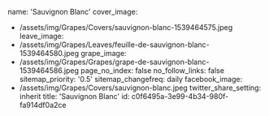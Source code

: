 name: 'Sauvignon Blanc'
cover_image:
  - /assets/img/Grapes/Covers/sauvignon-blanc-1539464575.jpeg
leave_image:
  - /assets/img/Grapes/Leaves/feuille-de-sauvignon-blanc-1539464580.jpeg
grape_image:
  - /assets/img/Grapes/Grapes/grape-de-sauvignon-blanc-1539464586.jpeg
page_no_index: false
no_follow_links: false
sitemap_priority: '0.5'
sitemap_changefreq: daily
facebook_image:
  - /assets/img/Grapes/Covers/sauvignon-blanc.jpeg
twitter_share_setting: inherit
title: 'Sauvignon Blanc'
id: c0f6495a-3e99-4b34-980f-fa914df0a2ce
